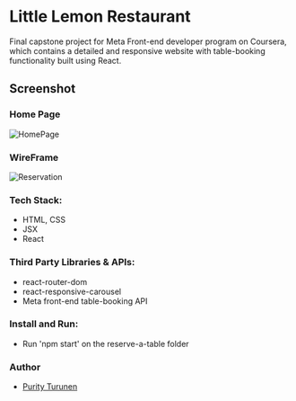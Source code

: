 # Little Lemon Restaurant

Final capstone project for Meta Front-end developer program on Coursera, which contains a detailed and responsive website with table-booking functionality built using React.

## Screenshot

### Home Page

![HomePage](https://github.com/TurunenP/Coursera_Little-Lemon-restaurant/assets/43337898/f7eb7e4b-c3fb-4bf6-ad07-1ccb08170a36)


### WireFrame

![Reservation](https://github.com/TurunenP/Coursera_Little-Lemon-restaurant/assets/43337898/d0e0ef99-d820-433d-bf8a-f514b8e6e448)

### Tech Stack:

- HTML, CSS
- JSX
- React

### Third Party Libraries & APIs:

- react-router-dom
- react-responsive-carousel
- Meta front-end table-booking API

### Install and Run:

- Run 'npm start' on the reserve-a-table folder

### Author

- [Purity Turunen](https://github.com/TurunenP)
